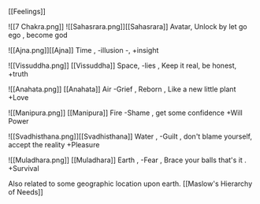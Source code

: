 [[Feelings]]

![[7 Chakra.png]]
![[Sahasrara.png]][[Sahasrara]]  Avatar, Unlock by let go ego , become god

 ![[Ajna.png]][[Ajna]]  Time , -illusion -,  +insight 
 
![[Vissuddha.png]] [[Vissuddha]] Space, -lies , Keep it real, be honest, +truth

![[Anahata.png]] [[Anahata]] Air -Grief , Reborn , Like a new little plant +Love

![[Manipura.png]] [[Manipura]]  Fire -Shame , get some confidence +Will Power

![[Svadhisthana.png]][[Svadhisthana]]  Water ,  -Guilt , don't blame yourself, accept the reality +Pleasure

![[Muladhara.png]] [[Muladhara]]   Earth  , -Fear , Brace your balls that's it . +Survival

Also related to some geographic location upon earth.
[[Maslow's Hierarchy of Needs]]
